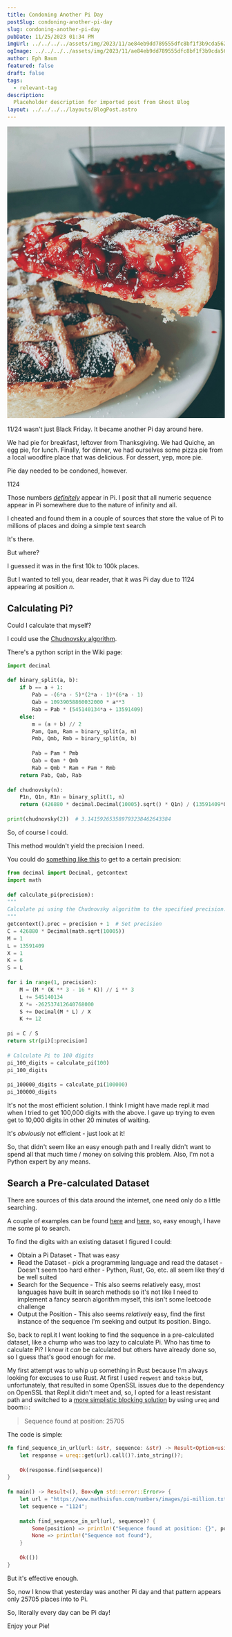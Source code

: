 ```yaml
---
title: Condoning Another Pi Day
postSlug: condoning-another-pi-day
slug: condoning-another-pi-day
pubDate: 11/25/2023 01:34 PM
imgUrl: ../../../../assets/img/2023/11/ae84eb9dd789555dfc8bf1f3b9cda56225e248e2.jpeg
ogImage: ../../../../assets/img/2023/11/ae84eb9dd789555dfc8bf1f3b9cda56225e248e2.jpeg
author: Eph Baum
featured: false
draft: false
tags:
  - relevant-tag
description:
  Placeholder description for imported post from Ghost Blog
layout: ../../../../layouts/BlogPost.astro
---
```


![Featured Image](../../../../assets/img/2023/11/ae84eb9dd789555dfc8bf1f3b9cda56225e248e2.jpeg)

11/24 wasn't just Black Friday. It became another Pi day around here.

We had pie for breakfast, leftover from Thanksgiving. We had Quiche, an egg pie, for lunch. Finally, for dinner, we had ourselves some pizza pie from a local woodfire place that was delicious. For dessert, yep, more pie.

Pie day needed to be condoned, however.

1124

Those numbers [_definitely_](https://clickcalculators.com/pi-calculator/100000) appear in Pi. I posit that all numeric sequence appear in Pi somewhere due to the nature of infinity and all.

I cheated and found them in a couple of sources that store the value of Pi to millions of places and doing a simple text search

It's there.

But where?

I guessed it was in the first 10k to 100k places.

But I wanted to tell you, dear reader, that it was Pi day due to 1124 appearing at position _n_.

Calculating Pi?
---------------

Could I calculate that myself?

I could use the [Chudnovsky algorithm](https://en.wikipedia.org/wiki/Chudnovsky_algorithm).

There's a python script in the Wiki page:

```python
import decimal

def binary_split(a, b):
    if b == a + 1:
        Pab = -(6*a - 5)*(2*a - 1)*(6*a - 1)
        Qab = 10939058860032000 * a**3
        Rab = Pab * (545140134*a + 13591409)
    else:
        m = (a + b) // 2
        Pam, Qam, Ram = binary_split(a, m)
        Pmb, Qmb, Rmb = binary_split(m, b)
        
        Pab = Pam * Pmb
        Qab = Qam * Qmb
        Rab = Qmb * Ram + Pam * Rmb
    return Pab, Qab, Rab

def chudnovsky(n):
    P1n, Q1n, R1n = binary_split(1, n)
    return (426880 * decimal.Decimal(10005).sqrt() * Q1n) / (13591409*Q1n + R1n)

print(chudnovsky(2))  # 3.141592653589793238462643384
```

So, of course I could.

This method wouldn't yield the precision I need.

You could do [something like this](https://replit.com/@ephbaum/Chudnovsky-algo-in-py#main.py) to get to a certain precision:

```python
from decimal import Decimal, getcontext
import math

def calculate_pi(precision):
"""
Calculate pi using the Chudnovsky algorithm to the specified precision.
"""
getcontext().prec = precision + 1  # Set precision
C = 426880 * Decimal(math.sqrt(10005))
M = 1
L = 13591409
X = 1
K = 6
S = L

for i in range(1, precision):
    M = (M * (K ** 3 - 16 * K)) // i ** 3 
    L += 545140134
    X *= -262537412640768000
    S += Decimal(M * L) / X
    K += 12

pi = C / S
return str(pi)[:precision]

# Calculate Pi to 100 digits
pi_100_digits = calculate_pi(100)
pi_100_digits

pi_100000_digits = calculate_pi(100000)
pi_100000_digits
```

It's not the most efficient solution. I think I might have made repl.it mad when I tried to get 100,000 digits with the above. I gave up trying to even get to 10,000 digits in other 20 minutes of waiting.

It's _obviously_ not efficient - just look at it!

So, that didn't seem like an easy enough path and I really didn't want to spend all that much time / money on solving this problem. Also, I'm not a Python expert by any means.

Search a Pre-calculated Dataset
-------------------------------

There are sources of this data around the internet, one need only do a little searching.

A couple of examples can be found [here](https://www.damienelliott.com/1-million-digits-of-pi-%cf%80-ready-to-copy-and-paste/) and [here](https://www.mathsisfun.com/numbers/images/pi-million.txt), so, easy enough, I have me some pi to search.

To find the digits with an existing dataset I figured I could:

*   Obtain a Pi Dataset - That was easy
*   Read the Dataset - pick a programming language and read the dataset - Doesn't seem too hard either - Python, Rust, Go, etc. all seem like they'd be well suited
*   Search for the Sequence - This also seems relatively easy, most languages have built in search methods so it's not like I need to implement a fancy search algorithm myself, this isn't some leetcode challenge
*   Output the Position - This also seems _relatively_ easy, find the first instance of the sequence I'm seeking and output its position. Bingo.

So, back to repl.it I went looking to find the sequence in a pre-calculated dataset, like a chump who was too lazy to calculate Pi. Who has time to calculate Pi? I know it _can_ be calculated but others have already done so, so I guess that's good enough for me.

My first attempt was to whip up something in Rust because I'm always looking for excuses to use Rust. At first I used `reqwest` and `tokio` but, unfortunately, that resulted in some OpenSSL issues due to the dependency on OpenSSL that Repl.it didn't meet and, so, I opted for a least resistant path and switched to a [more simplistic blocking solution](https://replit.com/@ephbaum/search-pi-dataset-with-rust#src/main.rs) by using `ureq` and boom💥:

> Sequence found at position: 25705

The code is simple:

```rust
fn find_sequence_in_url(url: &str, sequence: &str) -> Result<Option<usize>, Box<dyn std::error::Error>> {
    let response = ureq::get(url).call()?.into_string()?;

    Ok(response.find(sequence))
}

fn main() -> Result<(), Box<dyn std::error::Error>> {
    let url = "https://www.mathsisfun.com/numbers/images/pi-million.txt";
    let sequence = "1124";

    match find_sequence_in_url(url, sequence)? {
        Some(position) => println!("Sequence found at position: {}", position),
        None => println!("Sequence not found"),
    }

    Ok(())
}
```

But it's effective enough.

So, now I know that yesterday was another Pi day and that pattern appears only 25705 places into to Pi.

So, literally every day can be Pi day!

Enjoy your Pie!
